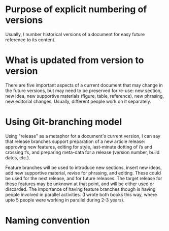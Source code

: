 ﻿Purpose of explicit numbering of versions
=========================================

Usually, I number historical versions of a document for easy future reference to
its content.

What is updated from version to version
=======================================

There are five important aspects of a current document that may change in the
future versions, but may need to be preserved for re-use: new section, new idea,
new supportive materials (figure, table, reference), new phrasing, new editorial
changes.  Usually, different people work on it separately.

Using Git-branching model
=========================

Using "release" as a metaphor for a document's current version, I can say that
release branches support preparation of a new article release: approving new features, editing for
style, last-minute dotting of i’s and crossing t’s, and preparing meta-data for
a release (version number, build dates, etc.).

Feature branches will be used to introduce new sections, insert new ideas, add
new supportive material, revise for phrasing, and editing. These could be used
for the next release, and for future releases. The target release for these
features may be unknown at that point, and will be either used or discarded. The
importance of having feature branches though is having people involved in
parallel activities. (I wrote both books this way, where upto 5 people were
working in parallel during 2-3 years).

Naming convention
=================











